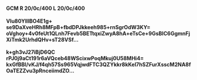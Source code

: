 #### GCM R 20/0c/400 L 20/0c/400
**VIu80YIlIBO4E1g+**<br/>**se9DaXveHRh8MFpB+fbdDPJkkeeh985+rnSgrOdW3KY=**<br/>**oVghoy+4v0feUt1QLnh7Fevb5BETtqxiZwyA8hA+eTsCe+9GsBIC6GgmnFjXiTmk2UrhdQHv+sT28VSf...**<br/><br/>
**k+gh3vJ27iBjD6QC**<br/>**rPJ0j9aCt191r6aVQceb48WScixwPoqMkuj0U58MHi4=**<br/>**kxGfBBl/vKJ/f4qh57Ss965VqjwdFTC3QZYkkr8kKeI7hSZFurXsscM2NA8fOaTEZZvu3pRnceiimdZO...**